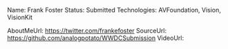 Name: Frank Foster
Status: Submitted
Technologies: AVFoundation, Vision, VisionKit

AboutMeUrl: https://twitter.com/frankefoster
SourceUrl: https://github.com/analogpotato/WWDCSubmission
VideoUrl: 

<!---
EXAMPLE
Name: John Appleseed
Status: Submitted <or> Winner <or> Distinguished <or> Rejected
Technologies: SwiftUI, RealityKit, CoreGraphic

AboutMeUrl: https://linkedin.com/in/johnappleseed
SourceUrl: https://github.com/johnappleseed/wwdc2025
VideoUrl: https://youtu.be/ABCDE123456
-->
